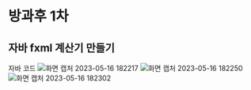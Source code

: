 # 방과후 1차 
## 자바 fxml 계산기 만들기


자바 코드
![화면 캡처 2023-05-16 182217](https://github.com/whasdnck/-1-/assets/127116197/6cf5598c-73cb-4cff-8dc7-653f9ca888a2)
![화면 캡처 2023-05-16 182250](https://github.com/whasdnck/-1-/assets/127116197/848a8111-eb3d-4c9e-830b-256412bb6941)
![화면 캡처 2023-05-16 182302](https://github.com/whasdnck/-1-/assets/127116197/7ddaec91-f164-41c5-84dd-1375f6c00a88)
